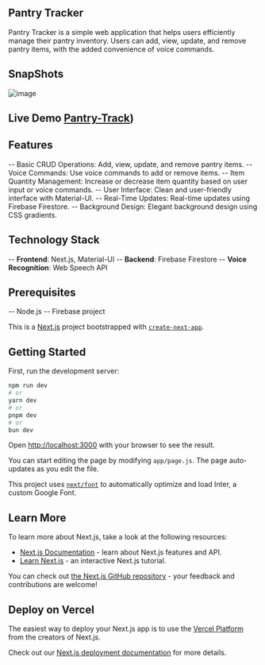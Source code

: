 ## Pantry Tracker
Pantry Tracker is a simple web application that helps users efficiently manage their pantry inventory. Users can add, view, update, and remove pantry items, with the added convenience of voice commands.

## SnapShots
![image](https://github.com/user-attachments/assets/8e46e702-f140-4a22-917f-41b53d4bf14d)

## Live Demo [Pantry-Track](https://your-pantry-track.vercel.app/))
## Features
-- Basic CRUD Operations: Add, view, update, and remove pantry items.
-- Voice Commands: Use voice commands to add or remove items.
-- Item Quantity Management: Increase or decrease item quantity based on user input or voice commands.
-- User Interface: Clean and user-friendly interface with Material-UI.
-- Real-Time Updates: Real-time updates using Firebase Firestore.
-- Background Design: Elegant background design using CSS gradients.

## Technology Stack
-- **Frontend**: Next.js, Material-UI
-- **Backend**: Firebase Firestore
-- **Voice Recognition**: Web Speech API

## Prerequisites
-- Node.js
-- Firebase project

This is a [Next.js](https://nextjs.org/) project bootstrapped with [`create-next-app`](https://github.com/vercel/next.js/tree/canary/packages/create-next-app).

## Getting Started

First, run the development server:

```bash
npm run dev
# or
yarn dev
# or
pnpm dev
# or
bun dev
```

Open [http://localhost:3000](http://localhost:3000) with your browser to see the result.

You can start editing the page by modifying `app/page.js`. The page auto-updates as you edit the file.

This project uses [`next/font`](https://nextjs.org/docs/basic-features/font-optimization) to automatically optimize and load Inter, a custom Google Font.

## Learn More

To learn more about Next.js, take a look at the following resources:

- [Next.js Documentation](https://nextjs.org/docs) - learn about Next.js features and API.
- [Learn Next.js](https://nextjs.org/learn) - an interactive Next.js tutorial.

You can check out [the Next.js GitHub repository](https://github.com/vercel/next.js/) - your feedback and contributions are welcome!

## Deploy on Vercel

The easiest way to deploy your Next.js app is to use the [Vercel Platform](https://vercel.com/new?utm_medium=default-template&filter=next.js&utm_source=create-next-app&utm_campaign=create-next-app-readme) from the creators of Next.js.

Check out our [Next.js deployment documentation](https://nextjs.org/docs/deployment) for more details.
